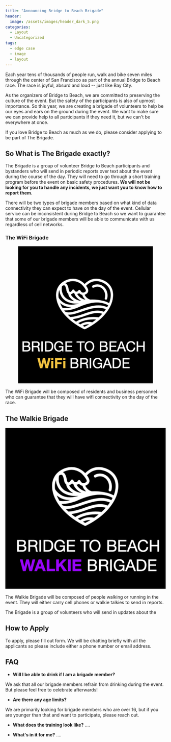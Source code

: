 ```yaml
---
title: "Announcing Bridge to Beach Brigade"
header:
  image: /assets/images/header_dark_5.png
categories:
  - Layout
  - Uncategorized
tags:
  - edge case
  - image
  - layout
---
```


Each year tens of thousands of people run, walk and bike seven miles through the center
of San Francisco as part of the annual Bridge to Beach race. The race is joyful, absurd and loud -- just like Bay City.

As the organizers of Bridge to Beach, we are committed to preserving the culture of the event. But the safety of the participants is also of upmost importance. So this year, we are creating a brigade of volunteers to help be our eyes and ears on the ground during the event. We want to make sure we can provide help to all participants if they need it, but we can't be everywhere at once.

If you love Bridge to Beach as much as we do, please consider applying to be part of The Brigade.

## So What is The Brigade exactly?

The Brigade is a group of volunteer Bridge to Beach participants and bystanders who will send in periodic reports over text about the event during the course of the day. They will need to go through a short training program before the event on basic safety procedures. **We will not be looking for you to handle any incidents, we just want you to know how to report them.**

There will be two types of brigade members based on what kind of data connectivity they can expect to have on the day of the event. Cellular service can be inconsistent during Bridge to Beach so we want to guarantee that some of our brigade members will be able to communicate with us regardless of cell networks.


### The WiFi Brigade
<figure>
	<img src="assets/images/wifi_brigade.png">
</figure>

The WiFi Brigade will be composed of residents and business personnel who can guarantee that they will have wifi connectivity on the day of the race.

## The Walkie Brigade
<img src="assets/images/walkie_brigade.png">

The Walkie Brigade will be composed of people walking or running in the event. They will either carry cell phones or walkie talkies to send in reports.

The Brigade is a group of volunteers who will send in updates about the

## How to Apply

To apply, please fill out form. We will be chatting briefly with all the
applicants so please include either a phone number or email address.


## FAQ

* **Will I be able to drink if I am a brigade member?**

We ask that all our brigade members refrain from drinking during the event. But please feel free to celebrate afterwards!

* **Are there any age limits?**

We are primarily looking for brigade members who are over 16, but if you are younger than that and want to participate, please reach out.

* **What does the training look like?**
....

* **What's in it for me?**
....
